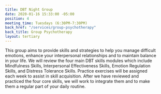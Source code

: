 ```yaml
---
title: DBT Night Group
date: 2020-01-16 15:33:00 -05:00
position: 4
meeting_time: Tuesdays (6:30PM-7:30PM)
back_href: "/services/group-psychotherapy"
back_title: Group Psychotherapy
layout: tertiary
---
```


This group aims to provide skills and strategies to help you manage difficult emotions, enhance your interpersonal relationships and to maintain balance in your life. We will review the four main DBT skills modules which include Mindfulness Skills, Interpersonal Effectiveness Skills, Emotion Regulation Skills, and Distress Tolerance Skills. Practice exercises will be assigned each week to assist in skill acquisition. After we have reviewed and practiced the four core skills, we will work to integrate them and to make them a regular part of your daily routine.
